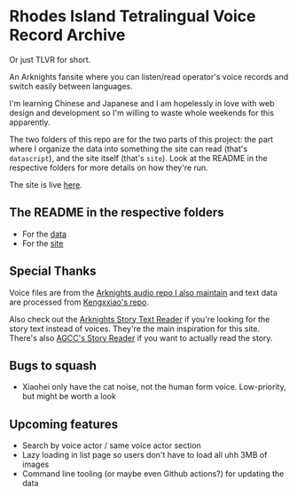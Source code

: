 # Rhodes Island Tetralingual Voice Record Archive
Or just TLVR for short.

An Arknights fansite where you can listen/read operator's voice records and switch easily between languages.

I'm learning Chinese and Japanese and I am hopelessly in love with web design and development so I'm willing to waste whole weekends for this apparently.

The two folders of this repo are for the two parts of this project: the part where I organize the data into something the site can read (that's `datascript`), and the site itself (that's `site`). Look at the README in the respective folders for more details on how they're run. 

The site is live [here](https://pseudomon.github.io/tlvr).

## The README in the respective folders
- For the [data](datascript/README.md)
- For the [site](site/README.md)

## Special Thanks
Voice files are from the [Arknights audio repo I also maintain](https://github.com/PseudoMon/arknights-audio) and text data are processed from [Kengxxiao's repo](https://github.com/Kengxxiao/ArknightsGameData).  

Also check out the [Arknights Story Text Reader](https://github.com/050644zf/ArknightsStoryTextReader) if you're looking for the story text instead of voices. They're the main inspiration for this site. There's also [AGCC's Story Reader](https://akgcc.github.io/cc/story.html) if you want to actually read the story.

## Bugs to squash
- Xiaohei only have the cat noise, not the human form voice. Low-priority, but might be worth a look

## Upcoming features
- Search by voice actor / same voice actor section
- Lazy loading in list page so users don't have to load all uhh 3MB of images
- Command line tooling (or maybe even Github actions?) for updating the data